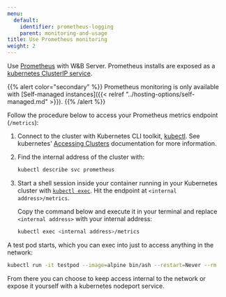 ```yaml
---
menu:
  default:
    identifier: prometheus-logging
    parent: monitoring-and-usage
title: Use Prometheus monitoring
weight: 2
---
```


Use [Prometheus](https://prometheus.io/docs/introduction/overview/) with W&B Server. Prometheus installs are exposed as a [kubernetes ClusterIP service](https://github.com/wandb/terraform-kubernetes-wandb/blob/main/main.tf#L225).

{{% alert color="secondary" %}}
Prometheus monitoring is only available with [Self-managed instances]({{< relref "../hosting-options/self-managed.md" >}}).
{{% /alert %}}


Follow the procedure below to access your Prometheus metrics endpoint (`/metrics`):

1. Connect to the cluster with Kubernetes CLI toolkit, [kubectl](https://kubernetes.io/docs/reference/kubectl/). See kubernetes' [Accessing Clusters](https://kubernetes.io/docs/tasks/access-application-cluster/access-cluster/) documentation for more information.
2. Find the internal address of the cluster with:

    ```bash
    kubectl describe svc prometheus
    ```

3. Start a shell session inside your container running in your Kubernetes cluster with [`kubectl exec`](https://kubernetes.io/docs/reference/generated/kubectl/kubectl-commands). Hit the endpoint at `<internal address>/metrics`.

   Copy the command below and execute it in your terminal and replace `<internal address>` with your internal address:

   ```bash
   kubectl exec <internal address>/metrics
   ```

A test pod starts, which you can exec into just to access anything in the network:

```bash
kubectl run -it testpod --image=alpine bin/ash --restart=Never --rm
```

From there you can choose to keep access internal to the network or expose it yourself with a kubernetes nodeport service.